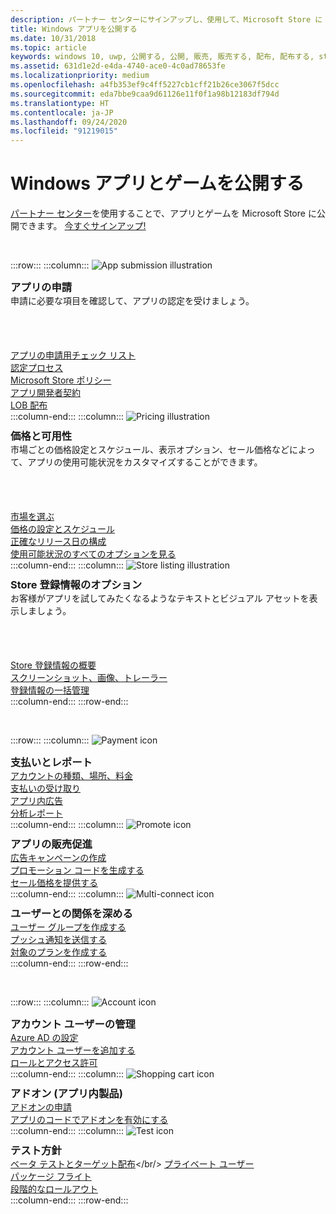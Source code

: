 ```yaml
---
description: パートナー センターにサインアップし、使用して、Microsoft Store に Windows アプリとゲームを公開する方法を説明します。
title: Windows アプリを公開する
ms.date: 10/31/2018
ms.topic: article
keywords: windows 10, uwp, 公開する, 公開, 販売, 販売する, 配布, 配布する, store, ダッシュボード
ms.assetid: 631d1e2d-e4da-4740-ace0-4c0ad78653fe
ms.localizationpriority: medium
ms.openlocfilehash: a4fb353ef9c4ff5227cb1cff21b26ce3067f5dcc
ms.sourcegitcommit: eda7bbe9caa9d61126e11f0f1a98b12183df794d
ms.translationtype: HT
ms.contentlocale: ja-JP
ms.lasthandoff: 09/24/2020
ms.locfileid: "91219015"
---
```

# <a name="publish-windows-apps-and-games"></a>Windows アプリとゲームを公開する  

[パートナー センター](https://partner.microsoft.com/dashboard)を使用することで、アプリとゲームを Microsoft Store に公開できます。 [今すぐサインアップ!](https://developer.microsoft.com/store/register)

<br/>

:::row:::
    :::column:::
        <img src="https://docs.microsoft.com/media/illustrations/teams-fast-track.svg" alt="App submission illustration" />
        <h3 style="margin-top: 10px; margin-bottom: 0px">アプリの申請</h3>
        <p style="margin-top: 0px; margin-bottom: 50px">申請に必要な項目を確認して、アプリの認定を受けましょう。</p>
        <br>
        <a href="app-submissions.md">アプリの申請用チェック リスト</a><br/>
        <a href="the-app-certification-process.md">認定プロセス</a><br/>
        <a href="store-policies.md">Microsoft Store ポリシー</a><br/>
        <a href="//docs.microsoft.com/legal/windows/agreements/app-developer-agreement">アプリ開発者契約</a><br/>
        <a href="distribute-lob-apps-to-enterprises.md">LOB 配布</a><br/>
    :::column-end:::
    :::column:::
        <img src="https://docs.microsoft.com/media/illustrations/bcs-partner-advanced-management- billing-7.svg" alt="Pricing illustration" />
        <h3 style="margin-top: 10px; margin-bottom: 0px">価格と可用性</h3>
        <p style="margin-top: 0px; margin-bottom: 50px">市場ごとの価格設定とスケジュール、表示オプション、セール価格などによって、アプリの使用可能状況をカスタマイズすることができます。</p>
        <br>
        <a href="/windows/uwp/publish/define-market-selection">市場を選ぶ</a><br/>
        <a href="set-and-schedule-app-pricing.md">価格の設定とスケジュール </a><br/>
        <a href="configure-precise-release-scheduling.md">正確なリリース日の構成</a><br/>
        <a href="set-app-pricing-and-availability.md">使用可能状況のすべてのオプションを見る</a><br/>
    :::column-end:::
    :::column:::
        <img src="https://docs.microsoft.com/media/illustrations/biztalk-get-started-scenarios.svg" alt="Store listing illustration" />
        <h3 style="margin-top: 10px; margin-bottom: 0px">Store 登録情報のオプション</h3>
        <p style="margin-top: 0px; margin-bottom: 50px">お客様がアプリを試してみたくなるようなテキストとビジュアル アセットを表示しましょう。</p>
        <br>
        <a href="create-app-store-listings.md">Store 登録情報の概要</a><br/>
        <a href="app-screenshots-and-images.md">スクリーンショット、画像、トレーラー</a><br/>
        <a href="import-and-export-store-listings.md">登録情報の一括管理 </a><br/>
    :::column-end:::
:::row-end:::

<br/>

:::row:::
    :::column:::
        <img src="https://docs.microsoft.com/media/illustrations/team-services-get-started-account-manager.svg" alt="Payment icon" />
        <h3 style="margin-top: 10px; margin-bottom: 0px">支払いとレポート</h3>
        <a href="account-types-locations-and-fees.md">アカウントの種類、場所、料金</a><br/>
        <a href="getting-paid-apps.md">支払いの受け取り</a><br/>
        <a href="in-app-ads.md">アプリ内広告</a><br/>
        <a href="analytics.md">分析レポート</a><br/>
    :::column-end:::
    :::column:::
        <img src="https://docs.microsoft.com/media/illustrations/ms365enterprise-partner-news-2.svg" alt="Promote icon" />
        <h3 style="margin-top: 10px; margin-bottom: 0px">アプリの販売促進</h3>
        <a href="create-an-ad-campaign-for-your-app.md">広告キャンペーンの作成</a><br/>
        <a href="generate-promotional-codes.md">プロモーション コードを生成する</a><br/>
        <a href="put-apps-and-add-ons-on-sale.md">セール価格を提供する</a><br/>
    :::column-end:::
    :::column:::
        <img src="https://docs.microsoft.com/media/illustrations/virtualization-hperv-server-community.svg" alt="Multi-connect icon" />
        <h3 style="margin-top: 10px; margin-bottom: 0px">ユーザーとの関係を深める</h3>
        <a href="create-customer-groups.md">ユーザー グループを作成する</a><br/>
        <a href="send-push-notifications-to-your-apps-customers.md">プッシュ通知を送信する</a><br/>
        <a href="use-targeted-offers-to-maximize-engagement-and-conversions.md">対象のプランを作成する</a><br/>
    :::column-end:::
:::row-end:::

<br/>

:::row:::
    :::column:::
        <img src="https://docs.microsoft.com/media/illustrations/bcs-user-management-add-customer-1.svg" alt="Account icon" />
        <h3 style="margin-top: 10px; margin-bottom: 0px">アカウント ユーザーの管理</h3>
        <a href="/windows/uwp/publish/associate-azure-ad-with-partner-center">Azure AD の設定</a><br/>
        <a href="add-users-groups-and-azure-ad-applications.md">アカウント ユーザーを追加する</a><br/>
        <a href="set-custom-permissions-for-account-users.md">ロールとアクセス許可</a><br/>
    :::column-end:::
    :::column:::
        <img src="https://docs.microsoft.com/media/illustrations/sql-get-started-download.svg" alt="Shopping cart icon" />
        <h3 style="margin-top: 10px; margin-bottom: 0px">アドオン (アプリ内製品)</h3>
        <a href="add-on-submissions.md">アドオンの申請</a><br/>
        <a href="../monetize/in-app-purchases-and-trials.md">アプリのコードでアドオンを有効にする</a><br/>
    :::column-end:::
    :::column:::
        <img src="https://docs.microsoft.com/media/illustrations/team-services-dev-ops-test.svg" alt="Test icon" />
        <h3 style="margin-top: 10px; margin-bottom: 0px">テスト方針</h3>
        <a href="beta-testing-and-targeted-distribution.md">ベータ テストとターゲット配布</a></br/> <a href="choose-visibility-options.md#audience">プライベート ユーザー</a><br/>
        <a href="package-flights.md">パッケージ フライト</a><br/>
        <a href="gradual-package-rollout.md">段階的なロールアウト</a><br/>
    :::column-end:::
:::row-end:::